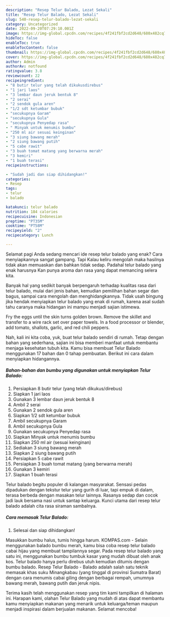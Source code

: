 ```yaml
---
description: "Resep Telur Balado, Lezat Sekali"
title: "Resep Telur Balado, Lezat Sekali"
slug: 540-resep-telur-balado-lezat-sekali
category: Uncategorized
date: 2022-09-20T07:29:10.001Z
image: https://img-global.cpcdn.com/recipes/4f241fbf2cd2d648/680x482cq70/telur-balado-foto-resep-utama.jpg
hideToc: false
enableToc: true
enableTocContent: false
thumbnail: https://img-global.cpcdn.com/recipes/4f241fbf2cd2d648/680x482cq70/telur-balado-foto-resep-utama.jpg
cover: https://img-global.cpcdn.com/recipes/4f241fbf2cd2d648/680x482cq70/telur-balado-foto-resep-utama.jpg
author: Admin
authorAv: notfound
ratingvalue: 3.8
reviewcount: 22
recipeingredient:
- "8 butir telur yang telah dikukusdirebus"
- "1 jari laos"
- "3 lembar daun jeruk bentuk 8"
- "2 serai"
- "2 sendok gula aren"
- "1/2 sdt ketumbar bubuk"
- "secukupnya Garam"
- "secukupnya Gula"
- "secukupnya Penyedap rasa"
- " Minyak untuk menumis bumbu"
- "250 ml air sesuai keinginan"
- "3 siung bawang merah"
- "2 siung bawang putih"
- "5 cabe rawit"
- "3 buah tomat matang yang berwarna merah"
- "3 kemiri"
- "1 buah terasi"
recipeinstructions:

- "Sudah jadi dan siap dihidangkan!"
categories:
- Resep
tags:
- telur
- balado

katakunci: telur balado 
nutrition: 184 calories
recipecuisine: Indonesian
preptime: "PT35M"
cooktime: "PT58M"
recipeyield: "2"
recipecategory: Lunch

---
```



Selamat pagi Anda sedang mencari ide resep telur balado yang enak? Cara menyiapkannya sangat gampang. Tapi Kalau keliru mengolah maka hasilnya tidak akan memuaskan dan bahkan tidak sedap. Padahal telur balado yang enak harusnya Kan punya aroma dan rasa yang dapat memancing selera kita.


Banyak hal yang sedikit banyak berpengaruh terhadap kualitas rasa dari telur balado, mulai dari jenis bahan, kemudian pemilihan bahan segar dan bagus, sampai cara mengolah dan menghidangkannya. Tidak usah bingung jika hendak menyiapkan telur balado yang enak di rumah, karena asal sudah tahu caranya maka hidangan ini mampu menjadi sajian istimewa.

Fry the eggs until the skin turns golden brown. Remove the skillet and transfer to a wire rack set over paper towels. In a food processor or blender, add tomato, shallots, garlic, and red chili peppers.


Nah, kali ini kita coba, yuk, buat telur balado sendiri di rumah. Tetap dengan bahan yang sederhana, sajian ini bisa memberi manfaat untuk membantu menjaga kesehatan tubuh kita. Kamu bisa membuat Telur Balado menggunakan 17 bahan dan 0 tahap pembuatan. Berikut ini cara dalam menyiapkan hidangannya.

<!--inarticleads1-->

##### Bahan-bahan dan bumbu yang digunakan untuk menyiapkan Telur Balado:

1. Persiapkan 8 butir telur (yang telah dikukus/direbus)
1. Siapkan 1 jari laos
1. Gunakan 3 lembar daun jeruk bentuk 8
1. Ambil 2 serai
1. Gunakan 2 sendok gula aren
1. Siapkan 1/2 sdt ketumbar bubuk
1. Ambil secukupnya Garam
1. Ambil secukupnya Gula
1. Gunakan secukupnya Penyedap rasa
1. Siapkan  Minyak untuk menumis bumbu
1. Siapkan 250 ml air (sesuai keinginan)
1. Sediakan 3 siung bawang merah
1. Siapkan 2 siung bawang putih
1. Persiapkan 5 cabe rawit
1. Persiapkan 3 buah tomat matang (yang berwarna merah)
1. Gunakan 3 kemiri
1. Siapkan 1 buah terasi


Telur balado begitu populer di kalangan masyarakat. Sensasi pedas dipadukan dengan tekstur telur yang gurih di luar, tapi empuk di dalam, terasa berbeda dengan masakan telur lainnya. Rasanya sedap dan cocok jadi lauk bersama nasi untuk santap keluarga. Kunci utama dari resep telur balado adalah cita rasa siraman sambalnya. 

<!--inarticleads2-->

##### Cara memasak Telur Balado:


1. Selesai dan siap dihidangkan!

Masukkan bumbu halus, tumis hingga harum. KOMPAS.com - Selain menggunakan balado bumbu merah, kamu bisa coba resep telur balado cabai hijau yang membuat tampilannya segar. Pada resep telur balado yang satu ini, menggunakan bumbu tumbuk kasar yang mudah dibuat oleh anak kos. Telur balado hanya perlu direbus utuh kemudian ditumis dengan bumbu balado. Resep Telur Balado - Balado adalah salah satu teknik memasak khas suku Minangkabau (yang tinggal di provinsi Sumatra Barat) dengan cara menumis cabai giling dengan berbagai rempah, umumnya bawang merah, bawang putih dan jeruk nipis. 

Terima kasih telah menggunakan resep yang tim kami tampilkan di halaman ini. Harapan kami, olahan Telur Balado yang mudah di atas dapat membantu kamu menyiapkan makanan yang menarik untuk keluarga/teman maupun menjadi inspirasi dalam berjualan makanan. Selamat mencoba!
